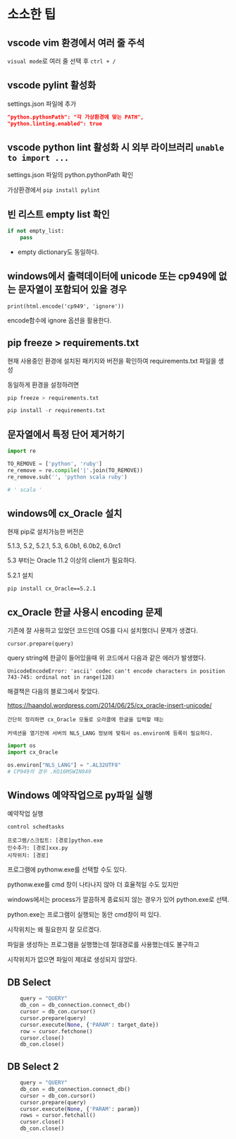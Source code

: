 # 소소한 팁

## vscode vim 환경에서 여러 줄 주석

`visual mode`로 여러 줄 선택 후 `ctrl + /`

## vscode pylint 활성화

settings.json 파일에 추가

```json
"python.pythonPath": "각 가상환경에 맞는 PATH",
"python.linting.enabled": true
```

## vscode python lint 활성화 시 외부 라이브러리 `unable to import ...`

settings.json 파일의 python.pythonPath 확인

가상환경에서 `pip install pylint`

## 빈 리스트 empty list 확인

```py
if not empty_list:
    pass
```

* empty dictionary도 동일하다.

## windows에서 출력데이터에 unicode 또는 cp949에 없는 문자열이 포함되어 있을 경우

`print(html.encode('cp949', 'ignore'))`

encode함수에 ignore 옵션을 활용한다.

## pip freeze > requirements.txt

현재 사용중인 환경에 설치된 패키지와 버전을 확인하여 requirements.txt 파일을 생성

동일하게 환경을 설정하려면

```py
pip freeze > requirements.txt

pip install -r requirements.txt
```

## 문자열에서 특정 단어 제거하기

```py
import re

TO_REMOVE = ['python', 'ruby']
re_remove = re.compile('|'.join(TO_REMOVE))
re_remove.sub('', 'python scala ruby')

# ' scala '
```

## windows에 cx_Oracle 설치

현재 pip로 설치가능한 버전은

5.1.3, 5.2, 5.2.1, 5.3, 6.0b1, 6.0b2, 6.0rc1

5.3 부터는 Oracle 11.2 이상의 client가 필요하다.

5.2.1 설치

`pip install cx_Oracle==5.2.1`

## cx_Oracle 한글 사용시 encoding 문제

기존에 잘 사용하고 있었던 코드인데 OS를 다시 설치했더니 문제가 생겼다.

```
cursor.prepare(query)  
```

query string에 한글이 들어있을때 위 코드에서 다음과 같은 에러가 발생했다.

`UnicodeEncodeError: 'ascii' codec can't encode characters in position 743-745: ordinal not in range(128)`

해결책은 다음의 블로그에서 찾았다.

https://haandol.wordpress.com/2014/06/25/cx_oracle-insert-unicode/

```
간단히 정리하면 cx_Oracle 모듈로 오라클에 한글을 입력할 때는

커넥션을 열기전에 서버의 NLS_LANG 정보에 맞춰서 os.environ에 등록이 필요하다.
```

```py
import os
import cx_Oracle

os.environ["NLS_LANG"] = ".AL32UTF8"
# CP949의 경우 .KO16MSWIN949
```

## Windows 예약작업으로 py파일 실행

예약작업 실행

`control schedtasks`

```
프로그램/스크립트: [경로]python.exe
인수추가: [경로]xxx.py
시작위치: [경로]
```

프로그램에 pythonw.exe를 선택할 수도 있다.

pythonw.exe를 cmd 창이 나타나지 않아 더 효율적일 수도 있지만

windows에서는 process가 깔끔하게 종료되지 않는 경우가 있어 python.exe로 선택.

python.exe는 프로그램이 실행되는 동안 cmd창이 떠 있다.

시작위치는 왜 필요한지 잘 모르겠다.

파일을 생성하는 프로그램을 실행했는데 절대경로를 사용했는데도 불구하고 

시작위치가 없으면 파일이 제대로 생성되지 않았다.

## DB Select

```py
    query = "QUERY"
    db_con = db_connection.connect_db()
    cursor = db_con.cursor()
    cursor.prepare(query)
    cursor.execute(None, {'PARAM': target_date})
    row = cursor.fetchone()
    cursor.close()
    db_con.close()
```

## DB Select 2

```py
    query = "QUERY"
    db_con = db_connection.connect_db()
    cursor = db_con.cursor()
    cursor.prepare(query)
    cursor.execute(None, {'PARAM': param})
    rows = cursor.fetchall()
    cursor.close()
    db_con.close()
```
